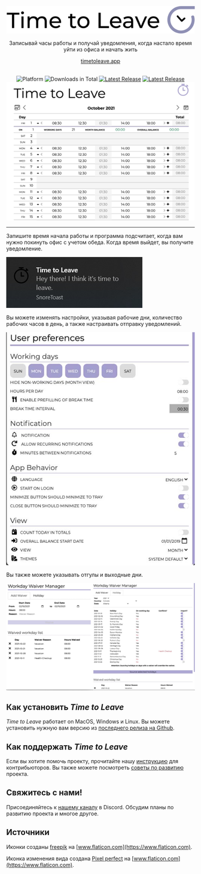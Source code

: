 <div align="center">
  <img src="../../assets/timetoleave.png" alt="Time to Leave Logo">

  <p>Записывай часы работы и получай уведомления, когда настало время уйти из офиса и начать жить </p>

[timetoleave.app](https://timetoleave.app/)

  <br>

<img src="https://img.shields.io/badge/platforms-Windows%20%7C%20MacOS%20%7C%20Linux-green" alt="Platform">
<img src="https://img.shields.io/github/downloads/TTLApp/time-to-leave/total" alt="Downloads in Total">
<a href="https://github.com/TTLApp/time-to-leave/releases/latest"><img src="https://img.shields.io/github/v/release/TTLApp/time-to-leave" alt="Latest Release"></a>
<a href="http://makeapullrequest.com/"><img src="https://img.shields.io/badge/PRs-welcome-purple" alt="Latest Release"></a>

   <br/>

  <img src="../images/screenshot.jpg" alt="Time to Leave Screenshot">

  <br/>

</div>

---

Запишите время начала работы и программа подсчитает, когда вам нужно покинуть офис с учетом обеда. Когда время выйдет, вы получите уведомление.

<img src="../images/notification.jpg" alt="Time to Leave Notification">

Вы можете изменять настройки, указывая рабочие дни, количество рабочих часов в день, а также настраивать отправку уведомлений.

<img src="../images/preferences.jpg" alt="Time to Leave Preferences">

Вы также можете указывать отгулы и выходные дни.

<img src="../images/waiver_manager.jpg" alt="Time to Leave Waiver Manager">

## Как установить _Time to Leave_

_Time to Leave_ работает on MacOS, Windows и Linux. Вы можете установить нужную вам версию из [последнего релиза на Github](https://github.com/TTLApp/time-to-leave/releases/latest).

## Как поддержать _Time to Leave_

Если вы хотите помочь проекту, прочитайте нашу [инструкцию](CONTRIBUTING.md) для контрибьюторов.
Вы также можете посмотреть [советы по развитию](DEVELOPMENT.md) проекта.

## Свяжитесь с нами!

Присоединяйтесь к [нашему каналу](https://discord.gg/P3KkEF5) в Discord. Обсудим планы по развитию проекта и многое другое.

## Источники

Иконки созданы [freepik](https://www.flaticon.com/authors/freepik) на [www.flaticon.com](https://www.flaticon.com).

Иконка изменения вида создана [Pixel perfect](https://www.flaticon.com/authors/pixel-perfect) на [www.flaticon.com](https://www.flaticon.com).
